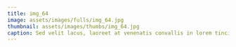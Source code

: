 ```yaml
--- 
title: img_64
image: assets/images/fulls/img_64.jpg 
thumbnail: assets/images/thumbs/img_64.jpg 
caption: Sed velit lacus, laoreet at venenatis convallis in lorem tincidunt. 
--- 
```

